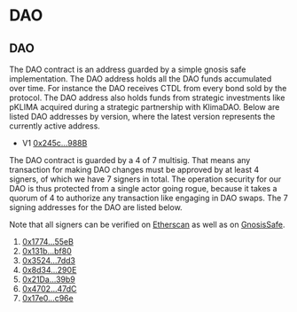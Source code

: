 # DAO

## DAO

The DAO contract is an address guarded by a simple gnosis safe implementation.
The DAO address holds all the DAO funds accumulated over time. For instance the
DAO receives CTDL from every bond sold by the protocol. The DAO address also
holds funds from strategic investments like pKLIMA acquired during a strategic
partnership with KlimaDAO. Below are listed DAO addresses by version, where the
latest version represents the currently active address.

* V1 [0x245c...988B](https://etherscan.io/address/0x245cc372C84B3645Bf0Ffe6538620B04a217988B)

The DAO contract is guarded by a 4 of 7 multisig. That means any transaction for
making DAO changes must be approved by at least 4 signers, of which we have 7
signers in total. The operation security for our DAO is thus protected from a
single actor going rogue, because it takes a quorum of 4 to authorize any
transaction like engaging in DAO swaps. The 7 signing addresses for the DAO are
listed below.

Note that all signers can be verified on
[Etherscan](https://etherscan.io/address/0x245cc372C84B3645Bf0Ffe6538620B04a217988B#readProxyContract)
as well as on
[GnosisSafe](https://gnosis-safe.io/app/#/safes/0x245cc372C84B3645Bf0Ffe6538620B04a217988B/settings/owners).

1. [0x1774...55eB](https://etherscan.io/address/0x1774B6106d7E969d467396a5e90089FeaD6E55eB)
2. [0x131b...bf80](https://etherscan.io/address/0x131bd1A2827ccEb2945B2e3B91Ee1Bf736cCbf80)
3. [0x3524...7dd3](https://etherscan.io/address/0x3524c03D39A13D51485419A17586286A6b617dd3)
4. [0x8d34...290E](https://etherscan.io/address/0x8d34EA6fb1Ed6B60F94ac6CD01dD1181ef12290E)
5. [0x21Da...39b9](https://etherscan.io/address/0x21Daa251F1eE3ebEB3F2C25BC262de56C9A639b9)
6. [0x4702...47dC](https://etherscan.io/address/0x4702D39c499236A43654c54783c3f24830E247dC)
7. [0x17e0...c96e](https://etherscan.io/address/0x17e06ce6914E3969f7BD37D8b2a563890cA1c96e)
